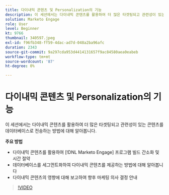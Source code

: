 ```yaml
---
title: 다이내믹 콘텐츠 및 Personalization의 기능
description: 이 세션에서는 다이내믹 콘텐츠를 활용하여 더 많은 타겟팅되고 관련성이 있는 콘텐츠를 데이터베이스로 전송하는 방법에 대해 알아봅니다.
solution: Marketo Engage
role: User
level: Beginner
kt: 9766
thumbnail: 340597.jpeg
exl-id: f96fb348-ff59-4dac-ad7d-048a2ba96afc
duration: 2343
source-git-commit: 9a297cda953d4414131657f9ac84580aea0eabeb
workflow-type: tm+mt
source-wordcount: '87'
ht-degree: 0%

---
```


# 다이내믹 콘텐츠 및 Personalization의 기능

이 세션에서는 다이내믹 콘텐츠를 활용하여 더 많은 타겟팅되고 관련성이 있는 콘텐츠를 데이터베이스로 전송하는 방법에 대해 알아봅니다.

**주요 방법**

* 다이내믹 콘텐츠를 활용하여 [!DNL Marketo Engage] 프로그램 빌드 간소화 및 시간 절약
* 데이터베이스를 세그먼트화하여 다이내믹 콘텐츠를 제공하는 방법에 대해 알아봅니다
* 다이내믹 콘텐츠의 영향에 대해 보고하여 향후 마케팅 의사 결정 안내

>[!VIDEO](https://video.tv.adobe.com/v/340597/?quality=12&learn=on)
